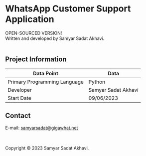 <h1>WhatsApp Customer Support Application</h1>

OPEN-SOURCED VERSION!<br>
Written and developed by Samyar Sadat Akhavi.
<br><br>

## Project Information
| Data Point                           | Data                                   |
| ------------------------------------ | -------------------------------------- |
| Primary Programming Language         | Python                                 |
| Developer                            | Samyar Sadat Akhavi                    |
| Start Date                           | 09/06/2023                             |


## Contact
E-mail: samyarsadat@gigawhat.net


<br><br>
Copyright © 2023 Samyar Sadat Akhavi.
